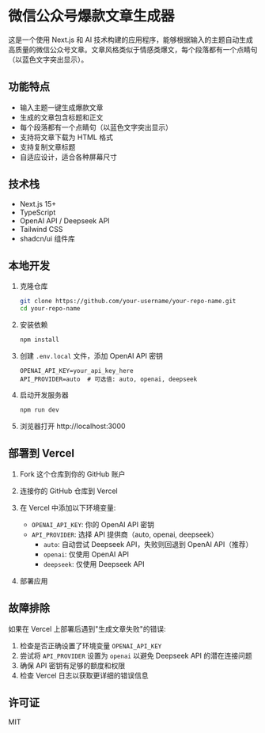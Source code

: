 # 微信公众号爆款文章生成器

这是一个使用 Next.js 和 AI 技术构建的应用程序，能够根据输入的主题自动生成高质量的微信公众号文章。文章风格类似于情感类爆文，每个段落都有一个点睛句（以蓝色文字突出显示）。

## 功能特点

- 输入主题一键生成爆款文章
- 生成的文章包含标题和正文
- 每个段落都有一个点睛句（以蓝色文字突出显示）
- 支持将文章下载为 HTML 格式
- 支持复制文章标题
- 自适应设计，适合各种屏幕尺寸

## 技术栈

- Next.js 15+
- TypeScript
- OpenAI API / Deepseek API
- Tailwind CSS
- shadcn/ui 组件库

## 本地开发

1. 克隆仓库

   ```bash
   git clone https://github.com/your-username/your-repo-name.git
   cd your-repo-name
   ```

2. 安装依赖

   ```bash
   npm install
   ```

3. 创建 `.env.local` 文件，添加 OpenAI API 密钥

   ```
   OPENAI_API_KEY=your_api_key_here
   API_PROVIDER=auto  # 可选值: auto, openai, deepseek
   ```

4. 启动开发服务器

   ```bash
   npm run dev
   ```

5. 浏览器打开 http://localhost:3000

## 部署到 Vercel

1. Fork 这个仓库到你的 GitHub 账户

2. 连接你的 GitHub 仓库到 Vercel

3. 在 Vercel 中添加以下环境变量:

   - `OPENAI_API_KEY`: 你的 OpenAI API 密钥
   - `API_PROVIDER`: 选择 API 提供商（auto, openai, deepseek）
     - `auto`: 自动尝试 Deepseek API，失败则回退到 OpenAI API（推荐）
     - `openai`: 仅使用 OpenAI API
     - `deepseek`: 仅使用 Deepseek API

4. 部署应用

## 故障排除

如果在 Vercel 上部署后遇到"生成文章失败"的错误:

1. 检查是否正确设置了环境变量 `OPENAI_API_KEY`
2. 尝试将 `API_PROVIDER` 设置为 `openai` 以避免 Deepseek API 的潜在连接问题
3. 确保 API 密钥有足够的额度和权限
4. 检查 Vercel 日志以获取更详细的错误信息

## 许可证

MIT
